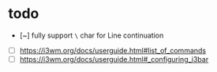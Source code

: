 # todo


- [~] fully support `\` char for Line continuation
- [ ] https://i3wm.org/docs/userguide.html#list_of_commands
- [ ] https://i3wm.org/docs/userguide.html#_configuring_i3bar
